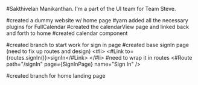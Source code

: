 #Sakthivelan Manikanthan. I'm a part of the UI team for Team Steve.

#created a dummy website w/ home page
#yarn added all the necessary plugins for FullCalendar
#created the calendarView page and linked back and forth to home
#created calendar component

#created branch to start work for sign in page
#created base signIn page (need to fix up routes and design)
   <#li>
             <#Link to={routes.signIn()}>signIn</#Link>
            </#li>
#need to wrap it in routes
   <#Route path="/signIn" page={SignInPage} name="Sign In" />

#created branch for home landing page
